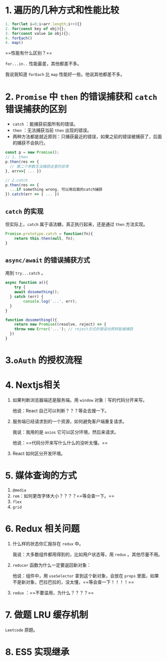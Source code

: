 

# 1. 遍历的几种方式和性能比较

```js
1. for(let i=0;i<arr.length;i++){}
2. for(const key of obj){};
3. for(const value in obj){};
4. forEach()
4. map()
```

==性能有什么区别？==

`for...in..` 性能最差，其他都差不多。

我说我知道 `forEach` 比 `map` 性能好一些。他说其他都差不多。





# 2. `Promise` 中 `then` 的错误捕获和 `catch` 错误捕获的区别

- `catch` ：能捕获前面所有的错误。
- `then` ：无法捕获当前 `then` 出现的错误。
- 两种方法都是就近原则：只捕获最近的错误，如果之前的错误被捕获了，后面的捕获不会执行。

```js
const p = new Promise();
// 1. then
p.then(res => {
  // 第二个参数无法捕获这里的异常
}, err=>{ ... })

// 2.catch
p.then(res => {
  ...if something wrong, 可以用后面的catch捕获
}).catch(err => { ... })
```

## `catch` 的实现

但实际上，`catch` 属于语法糖，真正执行起来，还是通过 `then` 方法实现。

```js
Promise.prototype.catch = function(fn){
	return this.then(null, fn);
}
```





## `async/await` 的错误捕获方式

用到 `try...catch` 。

```js
async function a(){
	try {
    await dosomething();
  } catch (err) {
		console.log('...', err);
  }
}

function dosomething(){
	return new Promise((resolve, reject) => {
    throw new Error('...'); // reject方式的错误也照样能被捕获
  })
}
```



# 3.`oAuth` 的授权流程



# 4. Nextjs相关

1. 如果判断浏览器端还是服务端。用 `window` 对象｜写的代码分开来写。

   他说：React 自己可以判断？？？等会去搜一下。

2. 服务端已经请求到的一个资源，如何避免客户端重复请求。

   我说：我用的是 `axios` 它可以区分环境，然后来请求。

   他说：==代码分开来写什么什么的没听太懂。== 

3. React 如何区分开发环境。



# 5. 媒体查询的方式

1. `@media`
2. `rem`：如何更改字体大小？？？？==等会查一下。== 
3. `flex`
4. `grid`



# 6. Redux 相关问题

1. 什么样的状态你汇报存在 `redux` 中。

   我说：大多数组件都用得到的，比如用户状态等，用 `redux` 。其他尽量不用。

2. `reducer` 函数为什么一定要返回新对象：

   他说：组件中，用 `useSelector` 拿到这个新对象，会放在 `props` 里面，如果不是新对象，巴拉巴拉的，没太懂，==等会查一下！！！！== 

3. `redux` ：==不要滥用，为什么？？？？== 



# 7. 做题 LRU 缓存机制

`Leetcode` 原题。



# 8. ES5 实现继承





